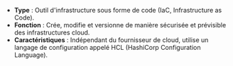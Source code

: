 - **Type** : Outil d'infrastructure sous forme de code (IaC, Infrastructure as Code).
- **Fonction** : Crée, modifie et versionne de manière sécurisée et prévisible des infrastructures cloud.
- **Caractéristiques** : Indépendant du fournisseur de cloud, utilise un langage de configuration appelé HCL (HashiCorp Configuration Language).